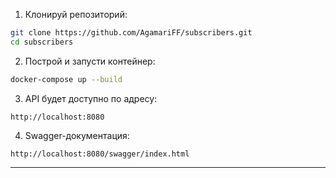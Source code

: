 1. Клонируй репозиторий:

```bash
git clone https://github.com/AgamariFF/subscribers.git
cd subscribers
```

2. Построй и запусти контейнер:

```bash
docker-compose up --build
```

3. API будет доступно по адресу:

```
http://localhost:8080
```

4. Swagger-документация:

```
http://localhost:8080/swagger/index.html
```

---
